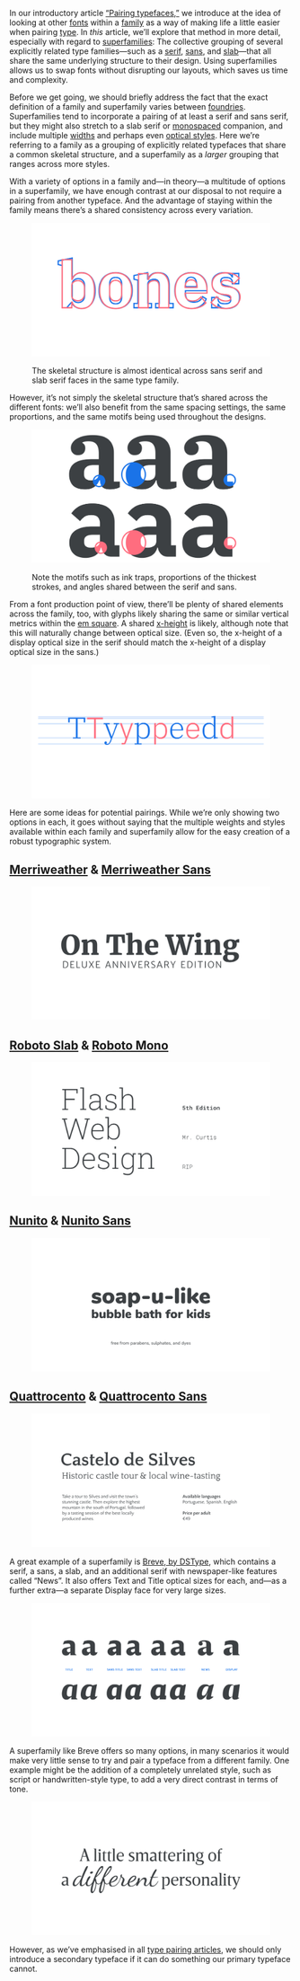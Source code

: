 
In our introductory article [“Pairing typefaces,”](/lesson/pairing_typefaces) we introduce at the idea of looking at other [fonts](/glossary/font) within a [family](/glossary/family_or_type_family_or_font_family) as a way of making life a little easier when pairing [type](/glossary/type). In *this* article, we’ll explore that method in more detail, especially with regard to [superfamilies](/glossary/superfamily): The collective grouping of several explicitly related type families—such as a [serif](/glossary/serif), [sans](/glossary/sans_serif), and [slab](/glossary/slab_serif_egyptian_clarendon)—that all share the same underlying structure to their design. Using superfamilies allows us to swap fonts without disrupting our layouts, which saves us time and complexity.

Before we get going, we should briefly address the fact that the exact definition of a family and superfamily varies between [foundries](/glossary/type_foundry). Superfamilies tend to incorporate a pairing of at least a serif and sans serif, but they might also stretch to a slab serif or [monospaced](/glossary/monospaced) companion, and include multiple [widths](/glossary/width) and perhaps even [optical styles](/glossary/optical_sizes). Here we’re referring to a family as a grouping of explicitly related typefaces that share a common skeletal structure, and a superfamily as a *larger* grouping that ranges across more styles.

With a variety of options in a family and—in theory—a multitude of options in a superfamily, we have enough contrast at our disposal to not require a pairing from another typeface. And the advantage of staying within the family means there’s a shared consistency across every variation.

<figure>

![A serif and sans from the same type family, overlaid, so that their shared structure is apparent.](images/2.7.1.svg)
<figcaption>The skeletal structure is almost identical across sans serif and slab serif faces in the same type family.</figcaption>

</figure>

However, it’s not simply the skeletal structure that’s shared across the different fonts: we’ll also benefit from the same spacing settings, the same proportions, and the same motifs being used throughout the designs.

<figure>

![The lowercase “a” character rendered in a serif and sans from the same family, with parts highlighted to show consistent angles and shapes in the letterforms’ design.](images/thumbnail.svg)
<figcaption>Note the motifs such as ink traps, proportions of the thickest strokes, and angles shared between the serif and sans.</figcaption>

</figure>

From a font production point of view, there’ll be plenty of shared elements across the family, too, with glyphs likely sharing the same or similar vertical metrics within the [em square](/lesson/exploring_x_height_the_em_square). A shared [x-height](/glossary/x_height) is likely, although note that this will naturally change between optical size. (Even so, the x-height of a display optical size in the serif should match the x-height of a display optical size in the sans.)

[//]: # (Above, link to VERTICAL METRICS article / glossary term when live.)

<figure>

![The word “Typed”, with each letter appearing twice (“Ttyyppeedd”) and alternating letters set in a serif and sans typeface from the same family to illustrate their near-identical proportions.](images/2.7.3.svg)

</figure>

Here are some ideas for potential pairings. While we’re only showing two options in each, it goes without saying that the multiple weights and styles available within each family and superfamily allow for the easy creation of a robust typographic system.

## [Merriweather](https://fonts.google.com/specimen/Merriweather) & [Merriweather Sans](https://fonts.google.com/specimen/Merriweather+Sans)

<figure>

![A bold serif typeface for a heading combined with a lighter-weight sans from the same family for a subheading.](images/2.7.4.svg)

</figure>

## [Roboto Slab](https://fonts.google.com/specimen/Roboto+Slab) & [Roboto Mono](https://fonts.google.com/specimen/Roboto+Mono)

<figure>

![A light slab serif typeface used for a heading, with the monospaced version from the same family used to set publishing credits.](images/2.7.5.svg)

</figure>

## [Nunito](https://fonts.google.com/specimen/Nunito) & [Nunito Sans](https://fonts.google.com/specimen/Nunito+Sans)

<figure>

![A soft, rounded sans serif face used for the primary text, with the non-rounded sans used for the small print.](images/2.7.6.svg)

</figure>

## [Quattrocento](https://fonts.google.com/specimen/Quattrocento) & [Quattrocento Sans](https://fonts.google.com/specimen/Quattrocento+Sans)

<figure>

![A serif typeface used for a heading and subheading, paired with two weights of the sans from the same family for supplementary text.](images/2.7.7.svg)

</figure>

A great example of a superfamily is [Breve, by DSType](https://www.dstype.com/fonts), which contains a serif, a sans, a slab, and an additional serif with newspaper-like features called “News”. It also offers Text and Title optical sizes for each, and—as a further extra—a separate Display face for very large sizes.

<figure>

![The lowercase “a” character presented in both upright and italic forms from every typeface within the superfamily Breve, designed by DS Type.](images/2.7.8.svg)

</figure>

A superfamily like Breve offers so many options, in many scenarios it would make very little sense to try and pair a typeface from a different family. One example might be the addition of a completely unrelated style, such as script or handwritten-style type, to add a very direct contrast in terms of tone.

<figure>

![“A little smattering of a different personality” set in Breve Sans Title, except for the word “difference”, set in a calligraphic face—a style not present in the superfamily.](images/2.7.9.svg)

</figure>

However, as we’ve emphasised in all [type pairing articles](/topics/pairing_type), we should only introduce a secondary typeface if it can do something our primary typeface cannot.
